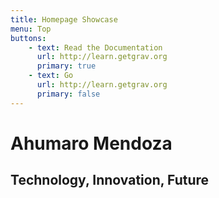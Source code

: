 ```yaml
---
title: Homepage Showcase
menu: Top
buttons:
    - text: Read the Documentation
      url: http://learn.getgrav.org
      primary: true
    - text: Go
      url: http://learn.getgrav.org
      primary: false
---
```


# Ahumaro Mendoza
## Technology, Innovation, Future



